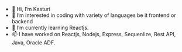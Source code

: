- 👋 Hi, I’m Kasturi
- 👀 I’m interested in coding with variety of languages be it frontend or backend
- 🌱 I’m currently learning Reactjs.
- 📫 I have worked on Reactjs, Nodejs, Express, Sequenlize, Rest API, Java, Oracle ADF.


<!---
Kasturi26/Kasturi26 is a ✨ special ✨ repository because its `README.md` (this file) appears on your GitHub profile.
You can click the Preview link to take a look at your changes.
--->
